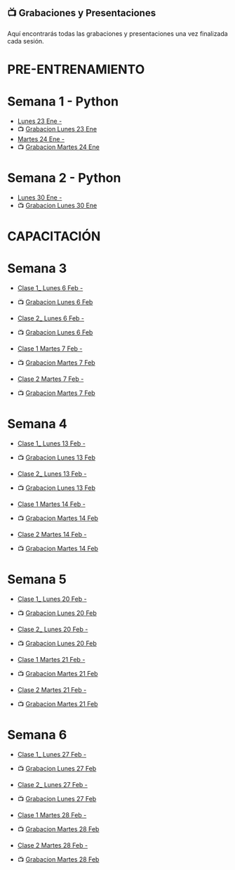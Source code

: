 ## 📺 Grabaciones y Presentaciones
Aquí encontrarás todas las grabaciones y presentaciones una vez finalizada cada sesión.

# PRE-ENTRENAMIENTO
# Semana 1 - Python
- [Lunes 23 Ene - ]()
- 📺 [Grabacion Lunes 23 Ene]()
- [Martes 24 Ene - ]()
- 📺 [Grabacion Martes 24 Ene]()

# Semana 2 - Python
- [Lunes 30 Ene - ]()
- 📺 [Grabacion Lunes 30 Ene]()

# CAPACITACIÓN
# Semana 3
- [Clase 1_ Lunes 6 Feb - ]()
- 📺 [Grabacion Lunes 6 Feb]()
- [Clase 2_ Lunes 6 Feb - ]()
- 📺 [Grabacion Lunes 6 Feb]()

- [Clase 1 Martes 7 Feb - ]()
- 📺 [Grabacion Martes 7 Feb]()
- [Clase 2 Martes 7 Feb - ]()
- 📺 [Grabacion Martes 7 Feb]()

# Semana 4
- [Clase 1_ Lunes 13 Feb - ]()
- 📺 [Grabacion Lunes 13 Feb]()
- [Clase 2_ Lunes 13 Feb - ]()
- 📺 [Grabacion Lunes 13 Feb]()

- [Clase 1 Martes 14 Feb - ]()
- 📺 [Grabacion Martes 14 Feb]()
- [Clase 2 Martes 14 Feb - ]()
- 📺 [Grabacion Martes 14 Feb]()

# Semana 5
- [Clase 1_ Lunes 20 Feb - ]()
- 📺 [Grabacion Lunes 20 Feb]()
- [Clase 2_ Lunes 20 Feb - ]()
- 📺 [Grabacion Lunes 20 Feb]()

- [Clase 1 Martes 21 Feb - ]()
- 📺 [Grabacion Martes 21 Feb]()
- [Clase 2 Martes 21 Feb - ]()
- 📺 [Grabacion Martes 21 Feb]()

# Semana 6
- [Clase 1_ Lunes 27 Feb - ]()
- 📺 [Grabacion Lunes 27 Feb]()
- [Clase 2_ Lunes 27 Feb - ]()
- 📺 [Grabacion Lunes 27 Feb]()

- [Clase 1 Martes 28 Feb - ]()
- 📺 [Grabacion Martes 28 Feb]()
- [Clase 2 Martes 28 Feb - ]()
- 📺 [Grabacion Martes 28 Feb]()


